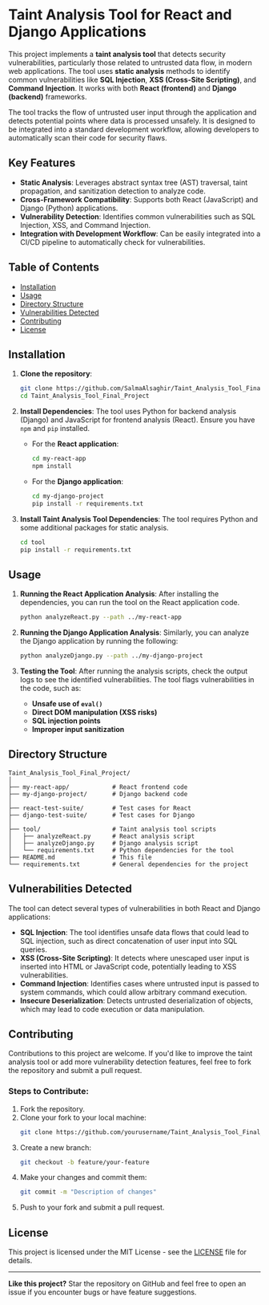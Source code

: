 # Taint Analysis Tool for React and Django Applications

This project implements a **taint analysis tool** that detects security vulnerabilities, particularly those related to untrusted data flow, in modern web applications. The tool uses **static analysis** methods to identify common vulnerabilities like **SQL Injection**, **XSS (Cross-Site Scripting)**, and **Command Injection**. It works with both **React (frontend)** and **Django (backend)** frameworks.

The tool tracks the flow of untrusted user input through the application and detects potential points where data is processed unsafely. It is designed to be integrated into a standard development workflow, allowing developers to automatically scan their code for security flaws.

## Key Features
- **Static Analysis**: Leverages abstract syntax tree (AST) traversal, taint propagation, and sanitization detection to analyze code.
- **Cross-Framework Compatibility**: Supports both React (JavaScript) and Django (Python) applications.
- **Vulnerability Detection**: Identifies common vulnerabilities such as SQL Injection, XSS, and Command Injection.
- **Integration with Development Workflow**: Can be easily integrated into a CI/CD pipeline to automatically check for vulnerabilities.

## Table of Contents
- [Installation](#installation)
- [Usage](#usage)
- [Directory Structure](#directory-structure)
- [Vulnerabilities Detected](#vulnerabilities-detected)
- [Contributing](#contributing)
- [License](#license)

## Installation

1. **Clone the repository**:
   ```bash
   git clone https://github.com/SalmaAlsaghir/Taint_Analysis_Tool_Final_Project.git
   cd Taint_Analysis_Tool_Final_Project
   ```

2. **Install Dependencies**:
   The tool uses Python for backend analysis (Django) and JavaScript for frontend analysis (React). Ensure you have `npm` and `pip` installed.

   - For the **React application**:
     ```bash
     cd my-react-app
     npm install
     ```

   - For the **Django application**:
     ```bash
     cd my-django-project
     pip install -r requirements.txt
     ```

3. **Install Taint Analysis Tool Dependencies**:
   The tool requires Python and some additional packages for static analysis.

   ```bash
   cd tool
   pip install -r requirements.txt
   ```

## Usage

1. **Running the React Application Analysis**:
   After installing the dependencies, you can run the tool on the React application code.

   ```bash
   python analyzeReact.py --path ../my-react-app
   ```

2. **Running the Django Application Analysis**:
   Similarly, you can analyze the Django application by running the following:

   ```bash
   python analyzeDjango.py --path ../my-django-project
   ```

3. **Testing the Tool**:
   After running the analysis scripts, check the output logs to see the identified vulnerabilities. The tool flags vulnerabilities in the code, such as:
   - **Unsafe use of `eval()`**
   - **Direct DOM manipulation (XSS risks)**
   - **SQL injection points**
   - **Improper input sanitization**

## Directory Structure

```
Taint_Analysis_Tool_Final_Project/
│
├── my-react-app/            # React frontend code
├── my-django-project/       # Django backend code
│
├── react-test-suite/        # Test cases for React
├── django-test-suite/       # Test cases for Django
│
├── tool/                    # Taint analysis tool scripts
│   ├── analyzeReact.py      # React analysis script
│   ├── analyzeDjango.py     # Django analysis script
│   └── requirements.txt     # Python dependencies for the tool
├── README.md                # This file
└── requirements.txt         # General dependencies for the project
```

## Vulnerabilities Detected

The tool can detect several types of vulnerabilities in both React and Django applications:

- **SQL Injection**: The tool identifies unsafe data flows that could lead to SQL injection, such as direct concatenation of user input into SQL queries.
- **XSS (Cross-Site Scripting)**: It detects where unescaped user input is inserted into HTML or JavaScript code, potentially leading to XSS vulnerabilities.
- **Command Injection**: Identifies cases where untrusted input is passed to system commands, which could allow arbitrary command execution.
- **Insecure Deserialization**: Detects untrusted deserialization of objects, which may lead to code execution or data manipulation.

## Contributing

Contributions to this project are welcome. If you'd like to improve the taint analysis tool or add more vulnerability detection features, feel free to fork the repository and submit a pull request.

### Steps to Contribute:
1. Fork the repository.
2. Clone your fork to your local machine:
   ```bash
   git clone https://github.com/yourusername/Taint_Analysis_Tool_Final_Project.git
   ```
3. Create a new branch:
   ```bash
   git checkout -b feature/your-feature
   ```
4. Make your changes and commit them:
   ```bash
   git commit -m "Description of changes"
   ```
5. Push to your fork and submit a pull request.

## License

This project is licensed under the MIT License - see the [LICENSE](LICENSE) file for details.

---

**Like this project?** Star the repository on GitHub and feel free to open an issue if you encounter bugs or have feature suggestions.

```

